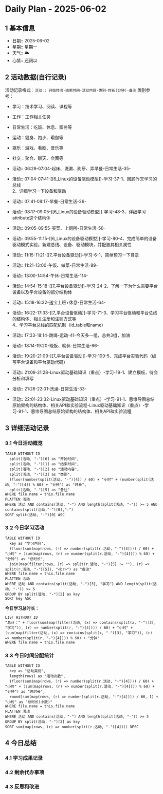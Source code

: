 # Daily Plan - 2025-06-02

## 1 基本信息

- 日期:: 2025-06-02
- 星期:: 星期一
- 天气:: 🌥️
- 心情:: 还阔以

## 2 活动数据(自行记录)
活动记录格式：`活动:: 开始时间-结束时间-活动内容-类别-时长(分钟)-备注`
类别参考：
- 学习：技术学习、阅读、课程等
- 工作：工作相关任务
- 日常生活：吃饭、休息、家务等
- 运动：健身、跑步、瑜伽等
- 娱乐：游戏、看剧、音乐等
- 社交：聚会、聊天、会面等

- 活动:: 06:29-07:04-起床、洗漱、刷牙、弄早餐-日常生活-35-
- 活动:: 07:04-07:41-[[6_Linux的设备驱动模型]]-学习-37-1、回顾昨天学习的总线<br>2、详细学习一下设备和驱动
- 活动:: 07:41-08:17-早餐-日常生活-36-
- 活动:: 08:17-09:05-[[6_Linux的设备驱动模型]]-学习-48-3、详细学习attribute这个结构体
- 活动:: 09:05-09:55-买菜、上厕所-日常生活-50-
- 活动:: 09:55-11:15-[[6_Linux的设备驱动模型]]-学习-80-4、完成简单的设备驱动模式实验，新建总线、设备、驱动模块，并配置其相关属性
- 活动:: 11:15-11:21-[[7_平台设备驱动]]-学习-6-1、简单预习一下目录
- 活动:: 11:21-13:00-午饭、做菜-日常生活-99-
- 活动:: 13:00-14:54-午休-日常生活-114-
- 活动:: 14:54-15:18-[[7_平台设备驱动]]-学习-24-2、了解一下为什么需要平台设备以及平台设备的部分结构体
- 活动:: 15:18-16:22-送宝上班+休息-日常生活-64-
- 活动:: 16:22-17:33-[[7_平台设备驱动]]-学习-71-3、学习平台驱动和平台总线的结构体、相关注册和注销方式等<br>4、学习平台总线的匹配机制（id_table和name）
- 活动:: 17:33-18:14-跳绳-运动-41-今天多一组，总共3组，加油
- 活动:: 18:14-19:20-晚饭、晚休-日常生活-66-
- 活动:: 19:20-21:09-[[7_平台设备驱动]]-学习-109-5、完成平台实验代码（编写平台设备和平台驱动代码）
- 活动:: 21:09-21:28-Linux驱动基础知识（重点）-学习-19-1、建立模板，待会分析和填写
- 活动:: 21:28-22:01-洗澡-日常生活-33-
- 活动:: 22:01-23:32-Linux驱动基础知识（重点）-学习-91-1、思维导图总结原始架构的结构体、相关API和实验流程-Linux驱动基础知识（重点）-学习-91-1、思维导图总结原始架构的结构体、相关API和实验流程

## 3 详细活动记录

### 3.1 今日活动概览

```dataview
TABLE WITHOUT ID
  split(活动, "-")[0] as "开始时间",
  split(活动, "-")[1] as "结束时间", 
  split(活动, "-")[2] as "活动内容",
  split(活动, "-")[3] as "类别",
  (floor(number(split(活动, "-")[4]) / 60) + "小时" + (number(split(活动, "-")[4]) % 60) + "分钟") as "时长",
  split(活动, "-")[5] as "备注"
WHERE file.name = this.file.name
FLATTEN 活动
WHERE 活动 AND contains(活动, "-") AND length(split(活动, "-")) >= 5 AND contains(split(活动,"-")[0],":")
SORT split(活动, "-")[0] ASC
```

### 3.2 今日学习活动

```dataview
TABLE WITHOUT ID
  key as "学习内容",
  (floor(sum(map(rows, (r) => number(split(r.活动, "-")[4]))) / 60) + "小时" + (sum(map(rows, (r) => number(split(r.活动, "-")[4]))) % 60) + "分钟") as "总时长",
  join(map(filter(rows, (r) => split(r.活动, "-")[5] != ""), (r) => split(r.活动, "-")[5]), "<br>") as "备注"
WHERE file.name = this.file.name
FLATTEN 活动
WHERE 活动 AND contains(split(活动, "-")[3], "学习") AND length(split(活动, "-")) >= 5
GROUP BY split(活动, "-")[2] as key
SORT key ASC

```

**今日学习总时长：**

```dataview
LIST WITHOUT ID
"总计：" + floor(sum(map(filter(活动, (x) => contains(split(x, "-")[3], "学习")), (r) => number(split(r, "-")[4]))) / 60) + "小时" + (sum(map(filter(活动, (x) => contains(split(x, "-")[3], "学习")), (r) => number(split(r, "-")[4]))) % 60) + "分钟"
WHERE file.name = this.file.name
```

### 3.3 今日时间分配统计

```dataview
TABLE WITHOUT ID
  key as "活动类别",
  length(rows) as "活动次数",
  (floor(sum(map(rows, (r) => number(split(r.活动, "-")[4]))) / 60) + "小时" + (sum(map(rows, (r) => number(split(r.活动, "-")[4]))) % 60) + "分钟") as "总时长",
  round(sum(map(rows, (r) => number(split(r.活动, "-")[4]))) / 60, 1) + "小时" as "总时长(小数)"
WHERE file.name = this.file.name
FLATTEN 活动
WHERE 活动 AND contains(活动, "-") AND length(split(活动, "-")) >= 5
GROUP BY split(活动, "-")[3] as key
SORT sum(map(rows, (r) => number(split(r.活动, "-")[4]))) DESC
```

## 4 今日总结

### 4.1 学习成果记录

### 4.2 剩余代办事项

### 4.3 反思和改进


